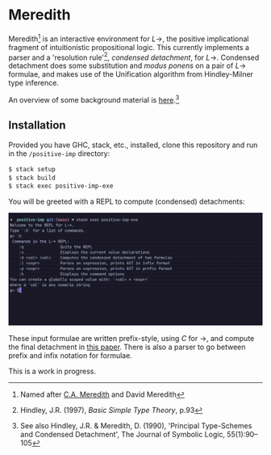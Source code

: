 # Meredith

Meredith[^1] is an interactive environment for $L{\to}$, the positive implicational fragment of intuitionistic propositional logic.
This currently implements a parser and a 'resolution rule'[^2], _condensed detachment_, for $L{\to}$. Condensed detachment does some substitution and _modus ponens_ on a pair of $L{\to}$ formulae, and makes use of the Unification algorithm from Hindley-Milner type inference.

An overview of some background material is [here](https://alexander-read.github.io/parsing-prefix.html).[^3]

## Installation

Provided you have GHC, stack, etc., installed, clone this repository and run in the `/positive-imp` directory:

```powershell
$ stack setup
$ stack build
$ stack exec positive-imp-exe
```

You will be greeted with a REPL to compute (condensed) detachments:

![Meredith example](meredith-detachment.gif)

These input formulae are written prefix-style, using $C$ for ${\to}$, and compute the final detachment in [this paper](https://projecteuclid.org/journals/notre-dame-journal-of-formal-logic/volume-15/issue-3/On-Merediths-sole-positive-axiom/10.1305/ndjfl/1093891409.full).
There is also a parser to go between prefix and infix notation for formulae.

This is a work in progress.

[^1]: Named after [C.A. Meredith](https://en.wikipedia.org/wiki/Carew_Arthur_Meredith) and David Meredith

[^2]: Hindley, J.R. (1997), _Basic Simple Type Theory_, p.93

[^3]: See also Hindley, J.R. & Meredith, D. (1990), 'Principal Type-Schemes and Condensed Detachment', The Journal of Symbolic Logic, 55(1):90–105
